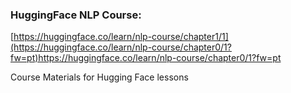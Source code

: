 ### HuggingFace NLP Course: 

[https://huggingface.co/learn/nlp-course/chapter1/1](https://huggingface.co/learn/nlp-course/chapter0/1?fw=pt)https://huggingface.co/learn/nlp-course/chapter0/1?fw=pt

Course Materials for Hugging Face lessons
